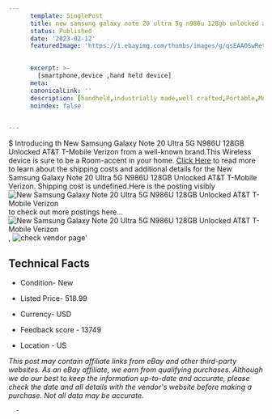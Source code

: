 ```yaml
---
      template: SinglePost
      title: new samsung galaxy note 20 ultra 5g n986u 128gb unlocked at t t mobile verizon
      status: Published
      date: '2023-02-12'
      featuredImage: 'https://i.ebayimg.com/thumbs/images/g/qsEAAOSwRetf65GL/s-l225.jpg'
       

      excerpt: >-
        [smartphone,device ,hand held device]
      meta:
      canonicalLink: ''
      description: [handheld,industrially made,well crafted,Portable,Mobile,Compact,Convenient,Lightweight,Maneuverable,Man-portable,Miniature,Carriable,Hand-held,Light,Holdable,Transportable,Mobile device,Pocket-sized,On-the-go,Wireless,Cordless,Compact size,Convenient size, smartphone,device ,hand held device]
      noindex: false
      

---
```

$
      Introducing th New Samsung Galaxy Note 20 Ultra 5G N986U 128GB Unlocked AT&T T-Mobile Verizon from a well-known brand.This Wireless device  is sure to be a Room-accent in your home. [Click Here](https://www.ebay.com/itm/203817445969?hash=item2f74776a51%3Ag%3AqsEAAOSwRetf65GL&mkevt=1&mkcid=1&mkrid=711-53200-19255-0&campid=%253CePNCampaignId%253E&customid=%253CreferenceId%253E&toolid=10049) to read more to learn about the shipping costs and additional details for the New Samsung Galaxy Note 20 Ultra 5G N986U 128GB Unlocked AT&T T-Mobile Verizon. Shipping cost is undefined.Here is the posting visibly ![New Samsung Galaxy Note 20 Ultra 5G N986U 128GB Unlocked AT&T T-Mobile Verizon](https://i.ebayimg.com/thumbs/images/g/qsEAAOSwRetf65GL/s-l225.jpg) to check out more postings here... ![New Samsung Galaxy Note 20 Ultra 5G N986U 128GB Unlocked AT&T T-Mobile Verizon](https://i.ebayimg.com/images/g/qsEAAOSwRetf65GL/s-l1600.jpg), ![check vendor page](https://origin-galleryplus.ebayimg.com/ws/web/203817445969_2_0_1/225x225.jpg,https://origin-galleryplus.ebayimg.com/ws/web/203817445969_3_0_1/225x225.jpg)'

      

 ## Technical Facts 



     
      

 - Condition- New 


      

 - Listed Price- 518.99 


      

 - Currency- USD 


      

 - Feedback score - 13749 


      

 - Location - US 


      
      

 *_This post may contain affiliate links from eBay and other third-party websites. As an eBay affiliate, we earn from qualifying purchases. Although we do our best to keep the information up-to-date and accurate, please check the date and all details with the vendor's website before making a purchase. Not all data may be accurate._*




      -
